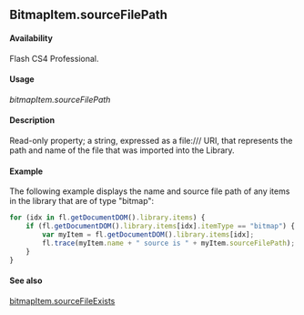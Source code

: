 ## BitmapItem.sourceFilePath

#### Availability

Flash CS4 Professional.

#### Usage

*bitmapItem.sourceFilePath*

#### Description

Read-only property; a string, expressed as a file:/// URI, that represents the path and name of the file that was imported into the Library.

#### Example

The following example displays the name and source file path of any items in the library that are of type "bitmap":
```javascript
for (idx in fl.getDocumentDOM().library.items) {
    if (fl.getDocumentDOM().library.items[idx].itemType == "bitmap") {      
        var myItem = fl.getDocumentDOM().library.items[idx];
        fl.trace(myItem.name + " source is " + myItem.sourceFilePath);
    }
}
```

#### See also

[bitmapItem.sourceFileExists](../BitmapItem_object/bitmapIte9.md)
